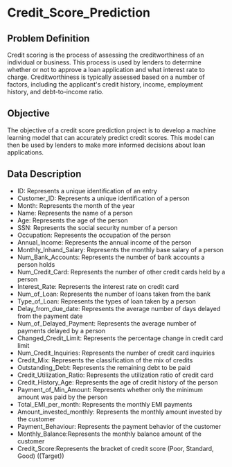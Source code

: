 # Credit_Score_Prediction
## Problem Definition
Credit scoring is the process of assessing the creditworthiness of an individual or business. This process is used by lenders to determine whether or not to approve a loan application and what interest rate to charge. Creditworthiness is typically assessed based on a number of factors, including the applicant's credit history, income, employment history, and debt-to-income ratio.

## Objective
The objective of a credit score prediction project is to develop a machine learning model that can accurately predict credit scores. This model can then be used by lenders to make more informed decisions about loan applications.


## Data Description
- ID: Represents a unique identification of an entry
- Customer_ID: Represents a unique identification of a person
- Month: Represents the month of the year
- Name: Represents the name of a person
- Age: Represents the age of the person
- SSN: Represents the social security number of a person
- Occupation: Represents the occupation of the person
- Annual_Income: Represents the annual income of the person
- Monthly_Inhand_Salary: Represents the monthly base salary of a person
- Num_Bank_Accounts: Represents the number of bank accounts a person holds
- Num_Credit_Card: Represents the number of other credit cards held by a person
- Interest_Rate: Represents the interest rate on credit card
- Num_of_Loan: Represents the number of loans taken from the bank
- Type_of_Loan: Represents the types of loan taken by a person
- Delay_from_due_date: Represents the average number of days delayed from the payment date
- Num_of_Delayed_Payment: Represents the average number of payments delayed by a person
- Changed_Credit_Limit: Represents the percentage change in credit card limit
- Num_Credit_Inquiries: Represents the number of credit card inquiries
- Credit_Mix: Represents the classification of the mix of credits
- Outstanding_Debt: Represents the remaining debt to be paid
- Credit_Utilization_Ratio: Represents the utilization ratio of credit card
- Credit_History_Age: Represents the age of credit history of the person
- Payment_of_Min_Amount: Represents whether only the minimum amount was paid by the person
- Total_EMI_per_month: Represents the monthly EMI payments
- Amount_invested_monthly: Represents the monthly amount invested by the customer
- Payment_Behaviour: Represents the payment behavior of the customer
- Monthly_Balance:Represents the monthly balance amount of the customer
- Credit_Score:Represents the bracket of credit score (Poor, Standard, Good) ((Target))  

